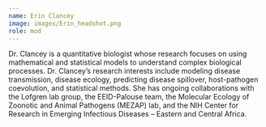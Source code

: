 ```yaml
---
name: Erin Clancey
image: images/Erin_headshot.png
role: mod
---
```


Dr. Clancey is a quantitative biologist whose research focuses on using mathematical and statistical models to understand complex biological processes. Dr. Clancey’s research interests include modeling disease transmission, disease ecology, predicting disease spillover, host-pathogen coevolution, and statistical methods. She has ongoing collaborations with the Lofgren lab group, the EEID-Palouse team, the Molecular Ecology of Zoonotic and Animal Pathogens (MEZAP) lab, and the NIH Center for Research in Emerging Infectious Diseases – Eastern and Central Africa.

